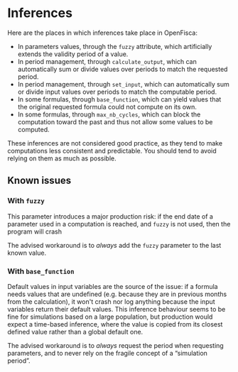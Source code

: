 # Inferences

Here are the places in which inferences take place in OpenFisca:

- In parameters values, through the `fuzzy` attribute, which artificially extends the validity period of a value.
- In period management, through `calculate_output`, which can automatically sum or divide values over periods to match the requested period.
- In period management, through `set_input`, which can automatically sum or divide input values over periods to match the computable period.
- In some formulas, through `base_function`, which can yield values that the original requested formula could not compute on its own.
- In some formulas, through `max_nb_cycles`, which can block the computation toward the past and thus not allow some values to be computed.

These inferences are not considered good practice, as they tend to make computations less consistent and predictable. You should tend to avoid relying on them as much as possible.


## Known issues

### With `fuzzy`

This parameter introduces a major production risk: if the end date of a parameter used in a computation is reached, and `fuzzy` is not used, then the program will crash

The advised workaround is to _always_ add the `fuzzy` parameter to the last known value.

### With `base_function`

Default values in input variables are the source of the issue: if a formula needs values that are undefined (e.g. because they are in previous months from the calculation), it won't crash nor log anything because the input variables return their default values. This inference behaviour seems to be fine for simulations based on a large population, but production would expect a time-based inference, where the value is copied from its closest defined value rather than a global default one.

The advised workaround is to _always_ request the period when requesting parameters, and to never rely on the fragile concept of a “simulation period”.
